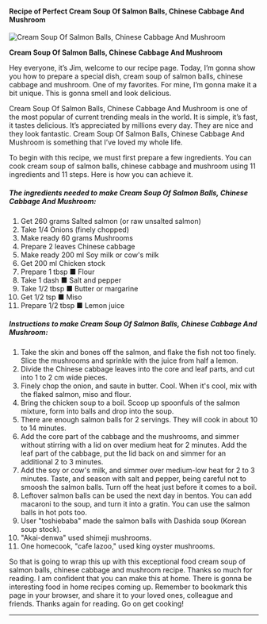             

#### Recipe of Perfect Cream Soup Of Salmon Balls, Chinese Cabbage And Mushroom

![Cream Soup Of Salmon Balls, Chinese Cabbage And Mushroom](https://img-global.cpcdn.com/recipes/5493292199313408/751x532cq70/cream-soup-of-salmon-balls-chinese-cabbage-and-mushroom-recipe-main-photo.jpg)

**Cream Soup Of Salmon Balls, Chinese Cabbage And Mushroom**

Hey everyone, it’s Jim, welcome to our recipe page. Today, I’m gonna show you how to prepare a special dish, cream soup of salmon balls, chinese cabbage and mushroom. One of my favorites. For mine, I’m gonna make it a bit unique. This is gonna smell and look delicious.

Cream Soup Of Salmon Balls, Chinese Cabbage And Mushroom is one of the most popular of current trending meals in the world. It is simple, it’s fast, it tastes delicious. It’s appreciated by millions every day. They are nice and they look fantastic. Cream Soup Of Salmon Balls, Chinese Cabbage And Mushroom is something that I’ve loved my whole life.

To begin with this recipe, we must first prepare a few ingredients. You can cook cream soup of salmon balls, chinese cabbage and mushroom using 11 ingredients and 11 steps. Here is how you can achieve it.

##### The ingredients needed to make Cream Soup Of Salmon Balls, Chinese Cabbage And Mushroom:

1.  Get 260 grams Salted salmon (or raw unsalted salmon)
2.  Take 1/4 Onions (finely chopped)
3.  Make ready 60 grams Mushrooms
4.  Prepare 2 leaves Chinese cabbage
5.  Make ready 200 ml Soy milk or cow's milk
6.  Get 200 ml Chicken stock
7.  Prepare 1 tbsp ■ Flour
8.  Take 1 dash ■ Salt and pepper
9.  Take 1/2 tbsp ■ Butter or margarine
10.  Get 1/2 tsp ■ Miso
11.  Prepare 1/2 tbsp ■ Lemon juice

##### Instructions to make Cream Soup Of Salmon Balls, Chinese Cabbage And Mushroom:

1.  Take the skin and bones off the salmon, and flake the fish not too finely. Slice the mushrooms and sprinkle with the juice from half a lemon.
2.  Divide the Chinese cabbage leaves into the core and leaf parts, and cut into 1 to 2 cm wide pieces.
3.  Finely chop the onion, and saute in butter. Cool. When it's cool, mix with the flaked salmon, miso and flour.
4.  Bring the chicken soup to a boil. Scoop up spoonfuls of the salmon mixture, form into balls and drop into the soup.
5.  There are enough salmon balls for 2 servings. They will cook in about 10 to 14 minutes.
6.  Add the core part of the cabbage and the mushrooms, and simmer without stirring with a lid on over medium heat for 2 minutes. Add the leaf part of the cabbage, put the lid back on and simmer for an additional 2 to 3 minutes.
7.  Add the soy or cow's milk, and simmer over medium-low heat for 2 to 3 minutes. Taste, and season with salt and pepper, being careful not to smoosh the salmon balls. Turn off the heat just before it comes to a boil.
8.  Leftover salmon balls can be used the next day in bentos. You can add macaroni to the soup, and turn it into a gratin. You can use the salmon balls in hot pots too.
9.  User "toshiebaba" made the salmon balls with Dashida soup (Korean soup stock).
10.  "Akai-denwa" used shimeji mushrooms.
11.  One homecook, "cafe lazoo," used king oyster mushrooms.

So that is going to wrap this up with this exceptional food cream soup of salmon balls, chinese cabbage and mushroom recipe. Thanks so much for reading. I am confident that you can make this at home. There is gonna be interesting food in home recipes coming up. Remember to bookmark this page in your browser, and share it to your loved ones, colleague and friends. Thanks again for reading. Go on get cooking!

* * *